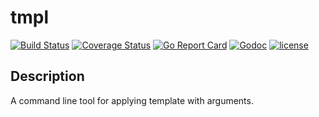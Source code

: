 # tmpl

[![Build Status](https://travis-ci.org/pinzolo/tmpl.png)](http://travis-ci.org/pinzolo/tmpl)
[![Coverage Status](https://coveralls.io/repos/github/pinzolo/tmpl/badge.svg?branch=master)](https://coveralls.io/github/pinzolo/tmpl?branch=master)
[![Go Report Card](https://goreportcard.com/badge/github.com/pinzolo/tmpl)](https://goreportcard.com/report/github.com/pinzolo/tmpl)
[![Godoc](http://img.shields.io/badge/godoc-reference-blue.svg)](https://godoc.org/github.com/pinzolo/tmpl)
[![license](http://img.shields.io/badge/license-MIT-blue.svg)](https://raw.githubusercontent.com/pinzolo/tmpl/master/LICENSE)

## Description

A command line tool for applying template with arguments.

